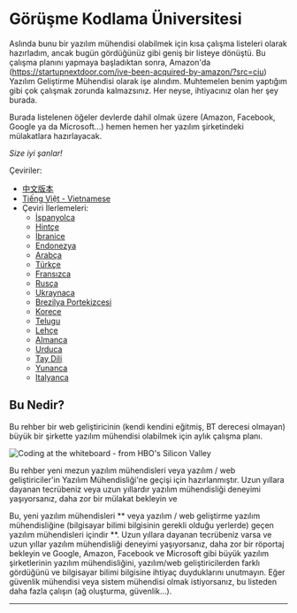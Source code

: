 # Görüşme Kodlama Üniversitesi

Aslında bunu bir yazılım mühendisi olabilmek için kısa çalışma listeleri olarak hazırladım, 
ancak bugün gördüğünüz gibi geniş bir listeye dönüştü.
Bu çalışma planını yapmaya başladıktan sonra, Amazon'da (https://startupnextdoor.com/ive-been-acquired-by-amazon/?src=ciu) Yazılım Geliştirme Mühendisi olarak işe alındım. 
Muhtemelen benim yaptığım gibi çok çalışmak zorunda kalmazsınız. 
Her neyse, ihtiyacınız olan her şey burada.


Burada listelenen öğeler devlerde dahil olmak üzere (Amazon, Facebook, Google ya da Microsoft...) hemen hemen her yazılım şirketindeki mülakatlara hazırlayacak.

*Size iyi şanlar!*

Çeviriler:
- [中文版本](translations/README-cn.md)
- [Tiếng Việt - Vietnamese](translations/README-vn.md)
- Çeviri İlerlemeleri:
    - [İspanyolca](https://github.com/jwasham/coding-interview-university/issues/80)
    - [Hintçe](https://github.com/jwasham/coding-interview-university/issues/81)
    - [İbranice](https://github.com/jwasham/coding-interview-university/issues/82)
    - [Endonezya](https://github.com/jwasham/coding-interview-university/issues/101)
    - [Arabça](https://github.com/jwasham/coding-interview-university/issues/98)
    - [Türkçe](https://github.com/jwasham/coding-interview-university/issues/90)
    - [Fransızca](https://github.com/jwasham/coding-interview-university/issues/89)
    - [Rusça](https://github.com/jwasham/coding-interview-university/issues/87)
    - [Ukraynaca](https://github.com/jwasham/coding-interview-university/issues/106)
    - [Brezilya Portekizcesi](https://github.com/jwasham/coding-interview-university/issues/113)
    - [Korece](https://github.com/jwasham/coding-interview-university/issues/118)
    - [Telugu](https://github.com/jwasham/coding-interview-university/issues/117)
    - [Lehçe](https://github.com/jwasham/coding-interview-university/issues/122)
    - [Almanca](https://github.com/jwasham/coding-interview-university/issues/135)
    - [Urduca](https://github.com/jwasham/coding-interview-university/issues/140)
    - [Tay Dili](https://github.com/jwasham/coding-interview-university/issues/156)
    - [Yunanca](https://github.com/jwasham/coding-interview-university/issues/166)
    - [Italyanca](https://github.com/jwasham/coding-interview-university/issues/170)

## Bu Nedir?

Bu rehber bir web geliştiricinin (kendi kendini eğitmiş, BT derecesi olmayan) büyük bir şirkette yazılım mühendisi olabilmek için aylık çalışma planı.

![Coding at the whiteboard - from HBO's Silicon Valley](https://dng5l3qzreal6.cloudfront.net/2016/Aug/coding_board_small-1470866369118.jpg)
 
Bu rehber yeni mezun yazılım mühendisleri veya yazılım / web geliştiriciler'in Yazılım Mühendisliği'ne geçişi için hazırlanmıştır.
Uzun yıllara dayanan tecrübeniz veya uzun yıllardır yazılım mühendisliği deneyimi yaşıyorsanız, daha zor bir mülakat bekleyin ve 


Bu, yeni yazılım mühendisleri ** veya yazılım / web geliştirme yazılım mühendisliğine (bilgisayar bilimi bilgisinin gerekli olduğu yerlerde) geçen yazılım mühendisleri içindir **. 
Uzun yıllara dayanan tecrübeniz varsa ve uzun yıllar yazılım mühendisliği deneyimi yaşıyorsanız, daha zor bir röportaj bekleyin ve 
Google, Amazon, Facebook ve Microsoft gibi büyük yazılım şirketlerinin yazılım mühendisliğini, yazılım/web geliştiricilerden farklı gördüğünü ve bilgisayar bilimi bilgisine ihtiyaç duyduklarını unutmayın.
Eğer güvenlik mühendisi veya sistem mühendisi olmak istiyorsanız, bu listeden daha fazla çalışın (ağ oluşturma, güvenlik...).

---
